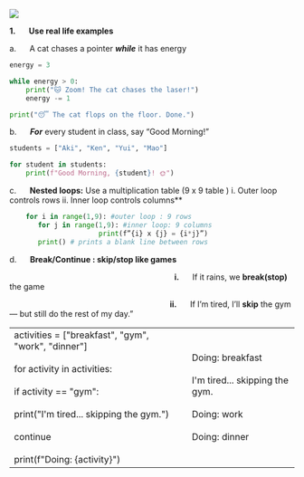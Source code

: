 
**![](file:///C:/Users/NAVEED~1/AppData/Local/Temp/msohtmlclip1/01/clip_image001.png)**

**1.**      **Use real life examples**

a.      A cat chases a pointer **_while_** it has energy
```python
energy = 3

while energy > 0:
    print("🐱 Zoom! The cat chases the laser!")
    energy -= 1

print("😴 The cat flops on the floor. Done.")
```

b.      **_For_** every student in class, say “Good Morning!”
```python
students = ["Aki", "Ken", "Yui", "Mao"]

for student in students:
    print(f"Good Morning, {student}! 🌞")
```

c.      **Nested loops:** Use a multiplication table (9 x 9 table  ) 
		i. Outer loop controls rows 
		ii. Inner loop controls columns**
	
```python
	for i in range(1,9): #outer loop : 9 rows
       for j in range(1,9): #inner loop: 9 columns
                      print(f”{i} x {j} = {i*j}”)
       print() # prints a blank line between rows
```
d.      **Break/Continue : skip/stop like games**

                                                                          **i.**      If it rains, we **break(stop)** the game

                                                                        **ii.**      If I’m tired, I’ll **skip** the gym — but still do the rest of my day.”

|   |   |
|---|---|
|activities = ["breakfast", "gym", "work", "dinner"]<br><br>for activity in activities:<br><br>if activity == "gym":<br><br>print("I'm tired... skipping the gym.")<br><br>continue<br><br>print(f"Doing: {activity}")|Doing: breakfast<br><br>I'm tired... skipping the gym.<br><br>Doing: work<br><br>Doing: dinner|